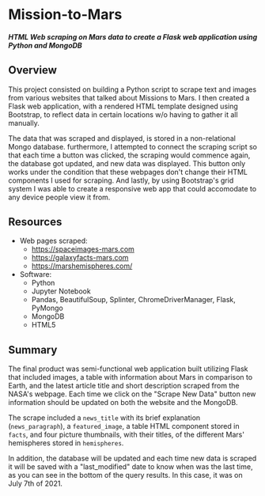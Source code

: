 # Mission-to-Mars
#### *HTML Web scraping on Mars data to create a Flask web application using Python and MongoDB*

## Overview
This project consisted on building a Python script to scrape text and images from various websites that talked about Missions to Mars. I then created a Flask web application, with a rendered HTML template designed using Bootstrap, to reflect data in certain locations w/o having to gather it all manually.

The data that was scraped and displayed, is stored in a non-relational Mongo database. furthermore, I attempted to connect the scraping script so that each time a button was clicked, the scraping would commence again, the database got updated, and new data was displayed. This button only works under the condition that these webpages don't change their HTML components I used for scraping. And lastly, by using Bootstrap's grid system I was able to create a responsive web app that could accomodate to any device people view it from. 

## Resources 
- Web pages scraped: 
  - https://spaceimages-mars.com
  - https://galaxyfacts-mars.com
  - https://marshemispheres.com/
- Software:
  - Python
  - Jupyter Notebook
  - Pandas, BeautifulSoup, Splinter, ChromeDriverManager, Flask, PyMongo
  - MongoDB
  - HTML5

## Summary


The final product was semi-functional web application built utilizing Flask that included images, a table with information about Mars in comparison to Earth, and the latest article title and short description scraped from the NASA's webpage. Each time we click on the "Scrape New Data" button new information should be updated on both the website and the MongoDB.


The scrape included a `news_title` with its brief explanation (`news_paragraph`), a `featured_image`, a table HTML component stored in `facts`, and four picture thumbnails, with their titles, of the different Mars' hemispheres stored in `hemispheres`. 

In addition, the database will be updated and each time new data is scraped it will be saved with a "last_modified" date to know when was the last time, as you can see in the bottom of the query results. In this case, it was on July 7th of 2021. 
